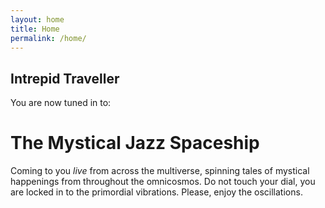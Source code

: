 ```yaml
---
layout: home
title: Home
permalink: /home/
--- 
```



## Intrepid Traveller
You are now tuned in to: 

<h1 >The Mystical Jazz Spaceship</h1>

Coming to you *live* from across the multiverse, spinning tales of mystical happenings from throughout the omnicosmos. Do not touch your dial, you are locked in to the primordial vibrations. Please, enjoy the oscillations.


